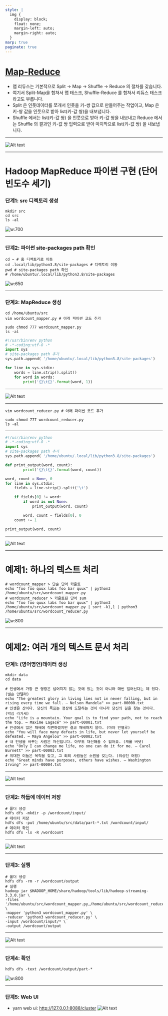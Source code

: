 ```yaml
---
style: |
  img {
    display: block;
    float: none;
    margin-left: auto;
    margin-right: auto;
  }
marp: true
paginate: true
---
```

# [Map-Reduce](https://www.admin-magazine.com/HPC/Articles/MapReduce-and-Hadoop)
- 맵 리듀스는 기본적으로 Split -> Map -> Shuffle -> Reduce 의 절차를 갖습니다. 
- 여기서 Split-Map을 합쳐서 맵 태스크, Shuffle-Reduce 를 합쳐서 리듀스 태스크라고도 부릅니다. 
- Split 은 인풋데이터를 쪼개서 인풋을 키-쌍 값으로 만들어주는 작업이고, Map 은 키-쌍 값을 인풋으로 받아 list(키-값 쌍)을 내보냅니다. 
- Shuffle 에서는 list(키-값 쌍) 을 인풋으로 받아 키-값 쌍을 내보내고 Reduce 에서는 Shuffle 의 결과인 키-값 쌍 입력으로 받아 마지막으로 list(키-값 쌍) 을 내보냅니다. 

---
![Alt text](./img/image-12.png)

---
# Hadoop MapReduce 파이썬 구현 (단어 빈도수 세기)
### 단계1: src 디렉토리 생성 
```shell
mkdir src
cd src
ls -al
```
![w:700](./img/image-14.png)

---
### 단계2: 파이썬 site-packages path 확인 
```shell
cd ~ # 홈 디렉토리로 이동 
cd .local/lib/python3.8/site-packages # 디렉토리 이동 
pwd # site-packages path 확인
# /home/ubuntu/.local/lib/python3.8/site-packages
```
![w:650](./img/image-13.png)

---
### 단계3: MapReduce 생성 
```shell
cd /home/ubuntu/src 
vim wordcount_mapper.py # 아래 파이썬 코드 추가 

sudo chmod 777 wordcount_mapper.py 
ls -al
```
```python
#!/usr/bin/env python
# -*-coding:utf-8 -*
import sys  
# site-packages path 추가
sys.path.append( '/home/ubuntu/.local/lib/python3.8/site-packages')

for line in sys.stdin:
    words = line.strip().split()
    for word in words:
        print('{}\t{}'.format(word, 1))

``` 
---
![Alt text](./img/image-15.png)

---
```shell
vim wordcount_reducer.py # 아래 파이썬 코드 추가 

sudo chmod 777 wordcount_reducer.py
ls -al
```
---
```python
#!/usr/bin/env python
# -*-coding:utf-8 -*
import sys  
# site-packages path 추가 
sys.path.append( '/home/ubuntu/.local/lib/python3.8/site-packages')

def print_output(word, count):
        print('{}\t{}'.format(word, count))

word, count = None, 0
for line in sys.stdin:
    fields = line.strip().split('\t')

    if fields[0] != word:
        if word is not None:
            print_output(word, count)

        word, count = fields[0], 0
    count += 1

print_output(word, count)
```
---
![Alt text](./img/image-16.png)


---
# 예제1: 하나의 텍스트 처리 
```shell
# wordcount_mapper > 단순 단어 카운트 
echo "foo foo quux labs foo bar quux" | python3 /home/ubuntu/src/wordcount_mapper.py
# wordcount_reducer > 카운트된 단어 sum 
echo "foo foo quux labs foo bar quux" | python3 /home/ubuntu/src/wordcount_mapper.py | sort -k1,1 | python3 /home/ubuntu/src/wordcount_reducer.py
```
![w:800](./img/image-17.png)


---
# 예제2: 여러 개의 텍스트 문서 처리 
### 단계1: (영어명언)데이터 생성 
```shell
mkdir data
cd data 

# 인생에서 가장 큰 영광은 넘어지지 않는 것에 있는 것이 아니라 매번 일어선다는 데 있다. (넬슨 만델라)
echo "The greatest glory in living lies not in never falling, but in rising every time we fall. – Nelson Mandela" >> part-00000.txt
# 인생은 산이다. 당신의 목표는 정상에 도달하는 것이 아니라 당신의 길을 찾는 것이다. (막심 라가세)
echo "Life is a mountain. Your goal is to find your path, not to reach the top. – Maxime Lagacé" >> part-00001.txt
# 인생에서 많은 패배에 직면하겠지만 결코 패배하지 말라. (마야 안젤루)
echo "You will face many defeats in life, but never let yourself be defeated. – Maya Angelou" >> part-00002.txt
# 내 인생을 바꾸는 사람은 자신입니다. 아무도 대신해줄 수 없어요. (캐롤 버넷)
echo "Only I can change me life, no one can do it for me. – Carol Burnett" >> part-00003.txt
# 위대한 이들은 목적을 갖고, 그 외의 사람들은 소원을 갖는다. (워싱턴 어빙)
echo "Great minds have purposes, others have wishes. – Washington Irving" >> part-00004.txt
```
---
![Alt text](./img/image-18.png)


---
### 단계2: 하둡에 데이터 저장 
```shell
# 폴더 생성 
hdfs dfs -mkdir -p /wordcount/input/ 
# 데이터 저장
hdfs dfs -put /home/ubuntu/src/data/part-*.txt /wordcount/input/
# 데이터 확인
hdfs dfs -ls -R /wordcount
```
---
![Alt text](./img/image-19.png)

---
### 단계3: 실행 
```shell
# 폴더 생성
hdfs dfs -rm -r /wordcount/output
# 실행 
hadoop jar $HADOOP_HOME/share/hadoop/tools/lib/hadoop-streaming-3.3.0.jar \
-files '/home/ubuntu/src/wordcount_mapper.py,/home/ubuntu/src/wordcount_reducer.py' \
-mapper 'python3 wordcount_mapper.py' \
-reducer 'python3 wordcount_reducer.py' \
-input /wordcount/input/* \
-output /wordcount/output 
```
---
![Alt text](./img/image-20.png)


---
### 단계4: 확인 
```shell
hdfs dfs -text /wordcount/output/part-*
```
![w:800](./img/image-21.png)

---
### 단계5: Web UI
- yarn web ui: http://127.0.0.1:8088/cluster
![Alt text](./img/image-22.png)

